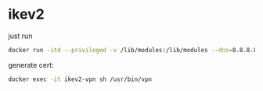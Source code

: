 # ikev2

just run

```sh
docker run -itd --privileged -v /lib/modules:/lib/modules --dns=8.8.8.8  -e HOSTIP='vpn.laisky.com' -e VPNUSER=laisky -e VPNPASS="12345678" -p 500:500/udp -p 4500:4500/udp --name=ikev2-vpn hanyifeng/alpine-ikev2-vpn
```

generate cert:

```sh
docker exec -it ikev2-vpn sh /usr/bin/vpn
```
